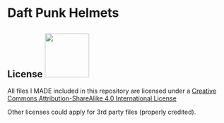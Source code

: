 # Daft Punk Helmets

## License <img src="doc/By-sa.png" width="100">

All files I MADE included in this repository are licensed under a [Creative Commons Attribution-ShareAlike 4.0 International License](http://creativecommons.org/licenses/by-sa/4.0/)

Other licenses could apply for 3rd party files (properly credited).
